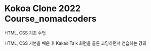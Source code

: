 # Kokoa Clone 2022 Course_nomadcoders

HTML, CSS 기초 수업

HTML, CSS 기본을 배운 후 Kakao Talk 화면을 클론 코딩하면서 연습하는 강의

